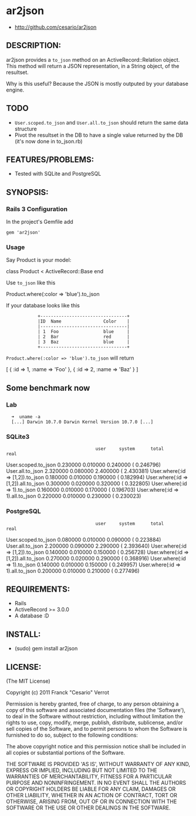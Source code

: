 # ar2json

* http://github.com/cesario/ar2json

## DESCRIPTION:

ar2json provides a `to_json` method on an ActiveRecord::Relation object.
This method will return a JSON representation, in a String object, of
the resultset.

Why is this useful? Because the JSON is mostly outputed by your database engine.

## TODO

* `User.scoped.to_json` and `User.all.to_json` should return the same data structure
* Pivot the resultset in the DB to have a single value returned by the
  DB (it's now done in to\_json.rb)

## FEATURES/PROBLEMS:

* Tested with SQLite and PostgreSQL

## SYNOPSIS:

### Rails 3 Configuration

In the project's Gemfile add

    gem 'ar2json'

### Usage

Say Product is your model:

  class Product < ActiveRecord::Base
  end

Use `to_json` like this

  Product.where(:color => 'blue').to_json

If your database looks like this

                +---------------------------------+
                |ID  Name                Color    |
                |---------------------------------|
                | 1  Foo                 blue     |
                | 2  Bar                 red      |
                | 3  Baz                 blue     |
                +---------------------------------+

`Product.where(:color => 'blue').to_json` will return

  [
    { :id => 1, :name => 'Foo' },
    { :id => 2, :name => 'Baz' }
  ]


## Some benchmark now

### Lab

```
  ➜  uname -a
  [...] Darwin 10.7.0 Darwin Kernel Version 10.7.0 [...]
```

### SQLite3

                                      user     system      total        real
User.scoped.to_json                   0.230000   0.010000   0.240000 (  0.246796)
User.all.to_json                      2.320000   0.080000   2.400000 (  2.430381)
User.where(:id => [1,2]).to_json      0.180000   0.010000   0.190000 (  0.182994)
User.where(:id => [1,2]).all.to_json  0.300000   0.020000   0.320000 (  0.322805)
User.where(:id => 1).to_json          0.160000   0.010000   0.170000 (  0.196703)
User.where(:id => 1).all.to_json      0.220000   0.010000   0.230000 (  0.230023)


### PostgreSQL

                                      user     system      total        real
User.scoped.to_json                   0.080000   0.010000   0.090000 (  0.223884)
User.all.to_json                      2.200000   0.090000   2.290000 (  2.393640)
User.where(:id => [1,2]).to_json      0.140000   0.010000   0.150000 (  0.256728)
User.where(:id => [1,2]).all.to_json  0.270000   0.020000   0.290000 (  0.368916)
User.where(:id => 1).to_json          0.140000   0.010000   0.150000 (  0.249957)
User.where(:id => 1).all.to_json      0.200000   0.010000   0.210000 (  0.277496)


## REQUIREMENTS:

* Rails
* ActiveRecord >= 3.0.0
* A database :D

## INSTALL:

* (sudo) gem install ar2json

## LICENSE:

(The MIT License)

Copyright (c) 2011 Franck "Cesario" Verrot

Permission is hereby granted, free of charge, to any person obtaining
a copy of this software and associated documentation files (the
'Software'), to deal in the Software without restriction, including
without limitation the rights to use, copy, modify, merge, publish,
distribute, sublicense, and/or sell copies of the Software, and to
permit persons to whom the Software is furnished to do so, subject to
the following conditions:

The above copyright notice and this permission notice shall be
included in all copies or substantial portions of the Software.

THE SOFTWARE IS PROVIDED 'AS IS', WITHOUT WARRANTY OF ANY KIND,
EXPRESS OR IMPLIED, INCLUDING BUT NOT LIMITED TO THE WARRANTIES OF
MERCHANTABILITY, FITNESS FOR A PARTICULAR PURPOSE AND NONINFRINGEMENT.
IN NO EVENT SHALL THE AUTHORS OR COPYRIGHT HOLDERS BE LIABLE FOR ANY
CLAIM, DAMAGES OR OTHER LIABILITY, WHETHER IN AN ACTION OF CONTRACT,
TORT OR OTHERWISE, ARISING FROM, OUT OF OR IN CONNECTION WITH THE
SOFTWARE OR THE USE OR OTHER DEALINGS IN THE SOFTWARE.
